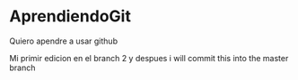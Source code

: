 # AprendiendoGit
Quiero apendre a usar github

Mi primir edicion en el branch 2 y despues i will commit this into the master branch
